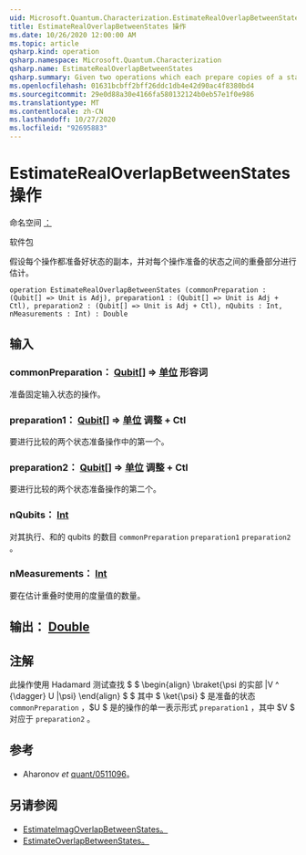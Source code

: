 ```yaml
---
uid: Microsoft.Quantum.Characterization.EstimateRealOverlapBetweenStates
title: EstimateRealOverlapBetweenStates 操作
ms.date: 10/26/2020 12:00:00 AM
ms.topic: article
qsharp.kind: operation
qsharp.namespace: Microsoft.Quantum.Characterization
qsharp.name: EstimateRealOverlapBetweenStates
qsharp.summary: Given two operations which each prepare copies of a state, estimates the real part of the overlap between the states prepared by each operation.
ms.openlocfilehash: 01631bcbff2bff26ddc1db4e42d90ac4f8380bd4
ms.sourcegitcommit: 29e0d88a30e4166fa580132124b0eb57e1f0e986
ms.translationtype: MT
ms.contentlocale: zh-CN
ms.lasthandoff: 10/27/2020
ms.locfileid: "92695883"
---
```

# <a name="estimaterealoverlapbetweenstates-operation"></a>EstimateRealOverlapBetweenStates 操作

命名空间 [：](xref:Microsoft.Quantum.Characterization)

软件包 [](https://nuget.org/packages/)


假设每个操作都准备好状态的副本，并对每个操作准备的状态之间的重叠部分进行估计。

```qsharp
operation EstimateRealOverlapBetweenStates (commonPreparation : (Qubit[] => Unit is Adj), preparation1 : (Qubit[] => Unit is Adj + Ctl), preparation2 : (Qubit[] => Unit is Adj + Ctl), nQubits : Int, nMeasurements : Int) : Double
```


## <a name="input"></a>输入

### <a name="commonpreparation--qubit--unit-adj"></a>commonPreparation： [Qubit](xref:microsoft.quantum.lang-ref.qubit)[] => [单位](xref:microsoft.quantum.lang-ref.unit) 形容词

准备固定输入状态的操作。


### <a name="preparation1--qubit--unit-adj--ctl"></a>preparation1： [Qubit](xref:microsoft.quantum.lang-ref.qubit)[] => [单位](xref:microsoft.quantum.lang-ref.unit) 调整 + Ctl

要进行比较的两个状态准备操作中的第一个。


### <a name="preparation2--qubit--unit-adj--ctl"></a>preparation2： [Qubit](xref:microsoft.quantum.lang-ref.qubit)[] => [单位](xref:microsoft.quantum.lang-ref.unit) 调整 + Ctl

要进行比较的两个状态准备操作的第二个。


### <a name="nqubits--int"></a>nQubits： [Int](xref:microsoft.quantum.lang-ref.int)

对其执行、和的 qubits 的数目 `commonPreparation` `preparation1` `preparation2` 。


### <a name="nmeasurements--int"></a>nMeasurements： [Int](xref:microsoft.quantum.lang-ref.int)

要在估计重叠时使用的度量值的数量。



## <a name="output--double"></a>输出： [Double](xref:microsoft.quantum.lang-ref.double)



## <a name="remarks"></a>注解

此操作使用 Hadamard 测试查找 $ $ \begin{align} \braket{\psi 的实部 |V ^ {\dagger} U |\psi} \end{align} $ $ 其中 $ \ket{\psi} $ 是准备的状态 `commonPreparation` ，$U $ 是的操作的单一表示形式 `preparation1` ，其中 $V $ 对应于 `preparation2` 。

## <a name="references"></a>参考

- Aharonov *et* [quant/0511096](https://arxiv.org/abs/quant-ph/0511096)。

## <a name="see-also"></a>另请参阅

- [EstimateImagOverlapBetweenStates。](xref:Microsoft.Quantum.Characterization.EstimateImagOverlapBetweenStates)
- [EstimateOverlapBetweenStates。](xref:Microsoft.Quantum.Characterization.EstimateOverlapBetweenStates)